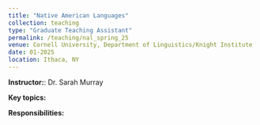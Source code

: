 ```yaml
---
title: "Native American Languages"
collection: teaching
type: "Graduate Teaching Assistant"
permalink: /teaching/nal_spring_25
venue: Cornell University, Department of Linguistics/Knight Institute
date: 01-2025
location: Ithaca, NY
---
```


<b>Instructor:</b>: Dr. Sarah Murray

<b>Key topics:</b>

<b>Responsibilities:</b> 
